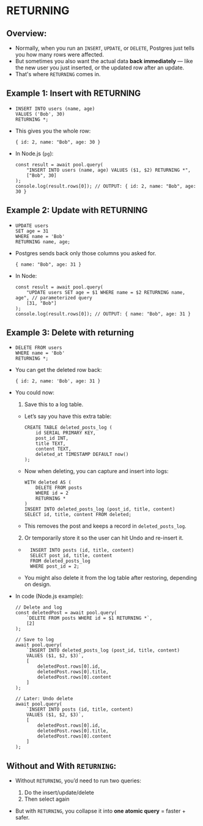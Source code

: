 # RETURNING

## Overview:

- Normally, when you run an `INSERT`, `UPDATE`, or `DELETE`, Postgres just tells you how many rows were affected.
- But sometimes you also want the actual data **back immediately** — like the new user you just inserted, or the updated row after an update.
- That's where `RETURNING` comes in.

## Example 1: Insert with RETURNING

- ```
  INSERT INTO users (name, age)
  VALUES ('Bob', 30)
  RETURNING *;
  ```

- This gives you the whole row:

  ```
  { id: 2, name: "Bob", age: 30 }
  ```

- In Node.js (`pg`):
  ```
  const result = await pool.query(
      "INSERT INTO users (name, age) VALUES ($1, $2) RETURNING *",
      ["Bob", 30]
  );
  console.log(result.rows[0]); // OUTPUT: { id: 2, name: "Bob", age: 30 }
  ```

## Example 2: Update with RETURNING

- ```
  UPDATE users
  SET age = 31
  WHERE name = 'Bob'
  RETURNING name, age;
  ```

- Postgres sends back only those columns you asked for.

  ```
  { name: "Bob", age: 31 }
  ```

- In Node:
  ```
  const result = await pool.query(
      "UPDATE users SET age = $1 WHERE name = $2 RETURNING name, age", // parameterized query
      [31, "Bob"]
  );
  console.log(result.rows[0]); // OUTPUT: { name: "Bob", age: 31 }
  ```

## Example 3: Delete with returning

- ```
  DELETE FROM users
  WHERE name = 'Bob'
  RETURNING *;
  ```

- You can get the deleted row back:

  ```
  { id: 2, name: 'Bob', age: 31 }
  ```

- You could now:

  1. Save this to a log table.

  - Let’s say you have this extra table:

    ```
    CREATE TABLE deleted_posts_log (
        id SERIAL PRIMARY KEY,
        post_id INT,
        title TEXT,
        content TEXT,
        deleted_at TIMESTAMP DEFAULT now()
    );
    ```

  - Now when deleting, you can capture and insert into logs:

    ```
    WITH deleted AS (
        DELETE FROM posts
        WHERE id = 2
        RETURNING *
    )
    INSERT INTO deleted_posts_log (post_id, title, content)
    SELECT id, title, content FROM deleted;
    ```

  - This removes the post and keeps a record in `deleted_posts_log`.

  2. Or temporarily store it so the user can hit Undo and re-insert it.

  - ```
      INSERT INTO posts (id, title, content)
      SELECT post_id, title, content
      FROM deleted_posts_log
      WHERE post_id = 2;
    ```

  - You might also delete it from the log table after restoring, depending on design.

- In code (Node.js example):

  ```
  // Delete and log
  const deletedPost = await pool.query(
      `DELETE FROM posts WHERE id = $1 RETURNING *`,
      [2]
  );

  // Save to log
  await pool.query(
      `INSERT INTO deleted_posts_log (post_id, title, content)
      VALUES ($1, $2, $3)`,
      [
          deletedPost.rows[0].id,
          deletedPost.rows[0].title,
          deletedPost.rows[0].content
      ]
  );

  // Later: Undo delete
  await pool.query(
      `INSERT INTO posts (id, title, content)
      VALUES ($1, $2, $3)`,
      [
          deletedPost.rows[0].id,
          deletedPost.rows[0].title,
          deletedPost.rows[0].content
      ]
  );
  ```

## Without and With `RETURNING`:

- Without `RETURNING`, you’d need to run two queries:

  1. Do the insert/update/delete
  2. Then select again

- But with `RETURNING`, you collapse it into **one atomic query** = faster + safer.
